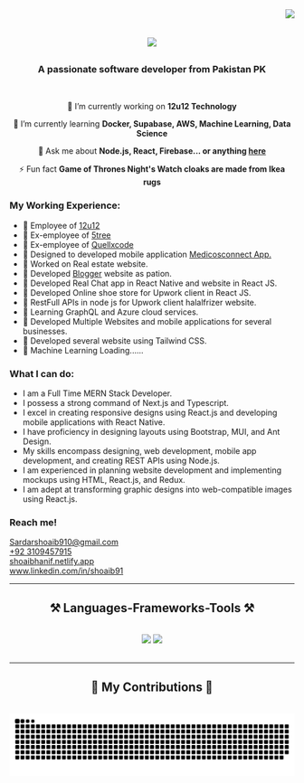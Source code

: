 <img align="right" src="https://visitor-badge.laobi.icu/badge?page_id=sardarshoaib791.sardarshoaib791" />
<h1 align="center">
    <img src="https://readme-typing-svg.herokuapp.com/?font=Righteous&size=35&center=true&vCenter=true&width=500&height=70&duration=4000&lines=Hi+There!+👋;+I'm+Shoaib+Hanif!;" />
</h1>

<h3 align="center">A passionate software developer from Pakistan PK</h3>

<br/>

<div align="center">
 
 🔭 I’m currently working on **12u12 Technology**
 
 🌱 I’m currently learning **Docker, Supabase, AWS, Machine Learning, Data Science**

💬 Ask me about **Node.js, React, Firebase... or anything [here](https://github.com/sardarshoaib791/sardarshoaib791/issues)**

⚡ Fun fact **Game of Thrones Night's Watch cloaks are made from Ikea rugs**

 </div>






<h3> My Working Experience:</h3>
<ul>
<li>💎 Employee of <a href="https://app-dev.12u12.com/">12u12</a> </li>
<li>💎 Ex-employee of <a href="https://5tree.co.uk/">5tree</a> </li>
<li>💎 Ex-employee of <a href="https://quellxcode.com/">Quellxcode</a> </li>
<li>💎 Designed to developed mobile application <a href="https://medicosconnect.com/">Medicosconnect App.</a></li>
<li>💎 Worked on Real estate website. </li>
<li>💎 Developed <a target ="_blank" href="https://github.com/sardarshoaib791/sardarshoaib791l.app/">Blogger</a> website as pation.</li>
<li>💎 Developed Real Chat app in React Native and website in React JS.</li>
<li>💎 Developed Online shoe store for Upwork client in React JS.</li>
<li>💎 RestFull APIs in node js for Upwork client halalfrizer website.</li>
<li>💎 Learning GraphQL and Azure cloud services.</li>
<li>💎 Developed Multiple Websites and mobile applications for several businesses.</li>
<li>💎 Developed several website using Tailwind CSS.</li>
<li>💎 Machine Learning Loading......</li> 
</ul> 
<h3 align="left">What I can do:</h3>
<ul>
<li align="left">I am a Full Time MERN Stack Developer.</li>
<li align="left">I possess a strong command of Next.js and Typescript.</li>
<li align="left">I excel in creating responsive designs using React.js and developing mobile applications with React Native.</li>
<li align="left">I have proficiency in designing layouts using Bootstrap, MUI, and Ant Design.</li>
<li align="left">My skills encompass designing, web development, mobile app development, and creating REST APIs using Node.js.</li>
<li align="left">I am experienced in planning website development and implementing mockups using HTML, React.js, and Redux.</li>
<li align="left">I am adept at transforming graphic designs into web-compatible images using React.js.</li>
</ul>

<h3>Reach me!</h3>
<a target="_blank" href="/"> Sardarshoaib910@gmail.com </a>
<br/>
<a target="_blank" href=""> +92 3109457915 </a>
<br/>
<a target="_blank" href="https://shoaibhanif.netlify.app/"> shoaibhanif.netlify.app </a>
<br/>
<a target="_blank" href="https://www.linkedin.com/in/shoaib91/"> www.linkedin.com/in/shoaib91 </a>


 <hr/>
 
<h2 align="center">⚒️ Languages-Frameworks-Tools ⚒️</h2>
<br/>
<div align="center">
    <img src="https://skillicons.dev/icons?i=react,bootstrap,mui,html,css,vscode,github,figma,tailwind,git,r" />
    <img src="https://skillicons.dev/icons?i=nodejs,python,javascript,typescript,express,firebase,mongodb,c,java,nextjs,mysql,flask" /><br>
</div>

<br/>
<hr/>

<div align="center">
  <h2>🐍 My Contributions 🐍</h2>
  <br>
  <img alt="snake eating my contributions" src="https://github.com/sardarshoaib791/sardarshoaib791/blob/output/github-contribution-grid-snake-dark.svg" />
  
  <br/><br/><br/>
</div>
